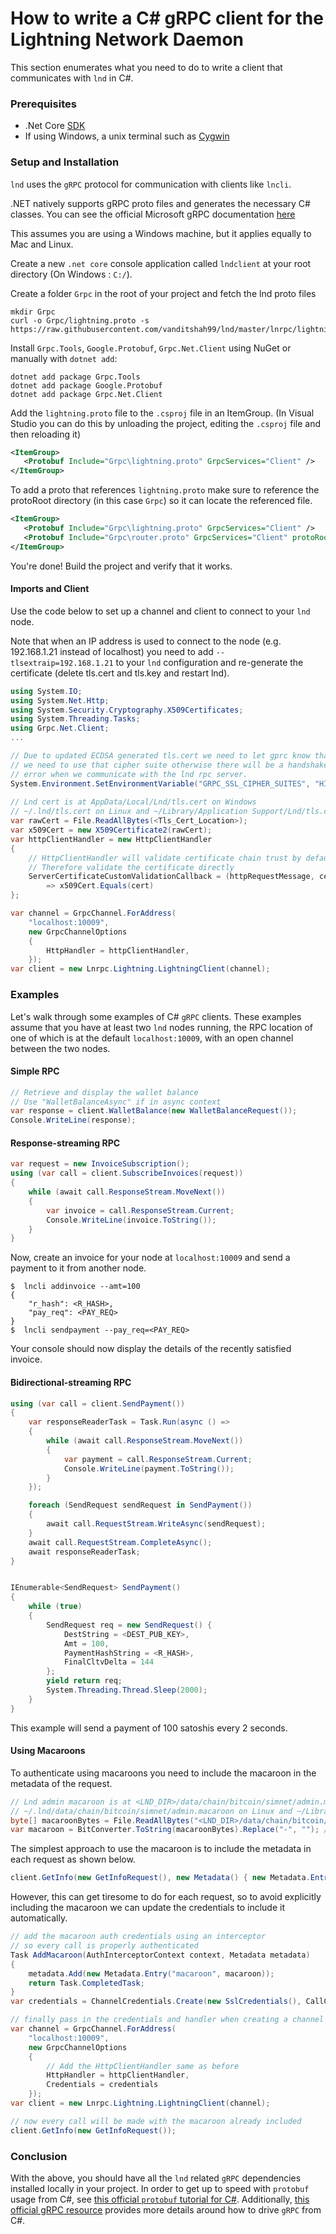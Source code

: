 # How to write a C# gRPC client for the Lightning Network Daemon

This section enumerates what you need to do to write a client that communicates with `lnd` in C#.


### Prerequisites

* .Net Core [SDK](https://dotnet.microsoft.com/download)
* If using Windows, a unix terminal such as [Cygwin](https://www.cygwin.com/)


### Setup and Installation

`lnd` uses the `gRPC` protocol for communication with clients like `lncli`.

.NET natively supports gRPC proto files and generates the necessary C# classes. You can see the official Microsoft gRPC documentation [here](https://docs.microsoft.com/en-gb/aspnet/core/grpc/?view=aspnetcore-5.0)

This assumes you are using a Windows machine, but it applies equally to Mac and Linux.

Create a new `.net core` console application called `lndclient` at your root directory (On Windows : `C:/`).

Create a folder `Grpc` in the root of your project and fetch the lnd proto files

```shell
mkdir Grpc
curl -o Grpc/lightning.proto -s https://raw.githubusercontent.com/vanditshah99/lnd/master/lnrpc/lightning.proto
```

Install `Grpc.Tools`, `Google.Protobuf`, `Grpc.Net.Client` using NuGet or manually with `dotnet add`:

```shell
dotnet add package Grpc.Tools
dotnet add package Google.Protobuf
dotnet add package Grpc.Net.Client
```

Add the `lightning.proto` file to the `.csproj` file in an ItemGroup. (In Visual Studio you can do this by unloading the project, editing the `.csproj` file and then reloading it)

```xml
<ItemGroup>
   <Protobuf Include="Grpc\lightning.proto" GrpcServices="Client" />
</ItemGroup>
```

To add a proto that references `lightning.proto` make sure to reference the protoRoot directory (in this case `Grpc`) so it can locate the referenced file.

```xml
<ItemGroup>
   <Protobuf Include="Grpc\lightning.proto" GrpcServices="Client" />
   <Protobuf Include="Grpc\router.proto" GrpcServices="Client" protoRoot="Grpc" />
</ItemGroup>
```

You're done! Build the project and verify that it works.

#### Imports and Client

Use the code below to set up a channel and client to connect to your `lnd` node.

Note that when an IP address is used to connect to the node (e.g. 192.168.1.21 instead of localhost) you need to add `--tlsextraip=192.168.1.21` to your `lnd` configuration and re-generate the certificate (delete tls.cert and tls.key and restart lnd).

```cs
using System.IO;
using System.Net.Http;
using System.Security.Cryptography.X509Certificates;
using System.Threading.Tasks;
using Grpc.Net.Client;
...

// Due to updated ECDSA generated tls.cert we need to let gprc know that
// we need to use that cipher suite otherwise there will be a handshake
// error when we communicate with the lnd rpc server.
System.Environment.SetEnvironmentVariable("GRPC_SSL_CIPHER_SUITES", "HIGH+ECDSA");
            
// Lnd cert is at AppData/Local/Lnd/tls.cert on Windows
// ~/.lnd/tls.cert on Linux and ~/Library/Application Support/Lnd/tls.cert on Mac
var rawCert = File.ReadAllBytes(<Tls_Cert_Location>);
var x509Cert = new X509Certificate2(rawCert);
var httpClientHandler = new HttpClientHandler
{
    // HttpClientHandler will validate certificate chain trust by default. This won't work for a self-signed cert.
    // Therefore validate the certificate directly
    ServerCertificateCustomValidationCallback = (httpRequestMessage, cert, cetChain, policyErrors) 
        => x509Cert.Equals(cert)
};

var channel = GrpcChannel.ForAddress(
    "localhost:10009",
    new GrpcChannelOptions
    {
        HttpHandler = httpClientHandler,
    });
var client = new Lnrpc.Lightning.LightningClient(channel);
```

### Examples

Let's walk through some examples of C# `gRPC` clients. These examples assume that you have at least two `lnd` nodes running, the RPC location of one of which is at the default `localhost:10009`, with an open channel between the two nodes.

#### Simple RPC

```cs
// Retrieve and display the wallet balance
// Use "WalletBalanceAsync" if in async context
var response = client.WalletBalance(new WalletBalanceRequest());
Console.WriteLine(response);
```

#### Response-streaming RPC

```cs
var request = new InvoiceSubscription();
using (var call = client.SubscribeInvoices(request))
{
    while (await call.ResponseStream.MoveNext())
    {
        var invoice = call.ResponseStream.Current;
        Console.WriteLine(invoice.ToString());
    }
}
```

Now, create an invoice for your node at `localhost:10009` and send a payment to it from another node.
```shell
$  lncli addinvoice --amt=100
{
    "r_hash": <R_HASH>,
    "pay_req": <PAY_REQ>
}
$  lncli sendpayment --pay_req=<PAY_REQ>
```

Your console should now display the details of the recently satisfied invoice.

#### Bidirectional-streaming RPC

```cs
using (var call = client.SendPayment())
{
    var responseReaderTask = Task.Run(async () =>
    {
        while (await call.ResponseStream.MoveNext())
        {
            var payment = call.ResponseStream.Current;
            Console.WriteLine(payment.ToString());
        }
    });

    foreach (SendRequest sendRequest in SendPayment())
    {
        await call.RequestStream.WriteAsync(sendRequest);
    }
    await call.RequestStream.CompleteAsync();
    await responseReaderTask;
}


IEnumerable<SendRequest> SendPayment()
{
    while (true)
    {
        SendRequest req = new SendRequest() {
            DestString = <DEST_PUB_KEY>,
            Amt = 100,
            PaymentHashString = <R_HASH>,
            FinalCltvDelta = 144
        };
        yield return req;
        System.Threading.Thread.Sleep(2000);
    }
}
```
This example will send a payment of 100 satoshis every 2 seconds.

#### Using Macaroons

To authenticate using macaroons you need to include the macaroon in the metadata of the request.

```cs
// Lnd admin macaroon is at <LND_DIR>/data/chain/bitcoin/simnet/admin.macaroon on Windows
// ~/.lnd/data/chain/bitcoin/simnet/admin.macaroon on Linux and ~/Library/Application Support/Lnd/data/chain/bitcoin/simnet/admin.macaroon on Mac
byte[] macaroonBytes = File.ReadAllBytes("<LND_DIR>/data/chain/bitcoin/simnet/admin.macaroon");
var macaroon = BitConverter.ToString(macaroonBytes).Replace("-", ""); // hex format stripped of "-" chars
```

The simplest approach to use the macaroon is to include the metadata in each request as shown below.

```cs
client.GetInfo(new GetInfoRequest(), new Metadata() { new Metadata.Entry("macaroon", macaroon) });
```

However, this can get tiresome to do for each request, so to avoid explicitly including the macaroon we can update the credentials to include it automatically.

```cs
// add the macaroon auth credentials using an interceptor
// so every call is properly authenticated
Task AddMacaroon(AuthInterceptorContext context, Metadata metadata)
{
    metadata.Add(new Metadata.Entry("macaroon", macaroon));
    return Task.CompletedTask;
}
var credentials = ChannelCredentials.Create(new SslCredentials(), CallCredentials.FromInterceptor(AddMacaroon));

// finally pass in the credentials and handler when creating a channel
var channel = GrpcChannel.ForAddress(
    "localhost:10009",
    new GrpcChannelOptions
    {
        // Add the HttpClientHandler same as before
        HttpHandler = httpClientHandler,
        Credentials = credentials
    });
var client = new Lnrpc.Lightning.LightningClient(channel);

// now every call will be made with the macaroon already included
client.GetInfo(new GetInfoRequest());
```


### Conclusion

With the above, you should have all the `lnd` related `gRPC` dependencies installed locally in your project. In order to get up to speed with `protobuf` usage from C#, see [this official `protobuf` tutorial for C#](https://developers.google.com/protocol-buffers/docs/csharptutorial). Additionally, [this official gRPC resource](https://grpc.io/docs/languages/csharp/) provides more details around how to drive `gRPC` from C#.
